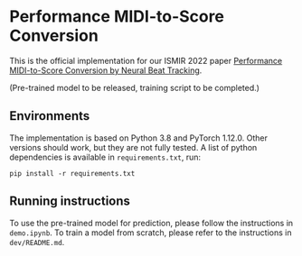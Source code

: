 # Performance MIDI-to-Score Conversion

This is the official implementation for our ISMIR 2022 paper [Performance MIDI-to-Score Conversion by Neural Beat Tracking](https://www.turing.ac.uk/research/publications/performance-midi-score-conversion-neural-beat-tracking).

(Pre-trained model to be released, training script to be completed.)

## Environments

The implementation is based on Python 3.8 and PyTorch 1.12.0. Other versions should work, but they are not fully tested. A list of python dependencies is available in `requirements.txt`, run:

    pip install -r requirements.txt

## Running instructions

To use the pre-trained model for prediction, please follow the instructions in `demo.ipynb`. To train a model from scratch, please refer to the instructions in `dev/README.md`.
